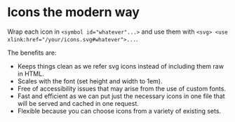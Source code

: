 # Icons the modern way

Wrap each icon in `<symbol id="whatever"...>` and use them with `<svg> <use xlink:href="/your/icons.svg#whatever">...`.  

The benefits are:  

* Keeps things clean as we refer svg icons instead of including them raw in HTML.
* Scales with the font (set height and width to 1em).
* Free of accessibility issues that may arise from the use of custom fonts.
* Fast and efficient as we can put just the necessary icons in one file that will be served and cached in one request.
* Flexible because you can choose icons from a variety of existing sets.
